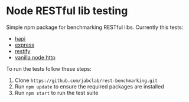 # Node RESTful lib testing

Simple npm package for benchmarking RESTful libs. Currently this tests:

  * [hapi](https://github.com/walmartlabs/hapi)
  * [express](https://github.com/visionmedia/express)
  * [restify](https://github.com/mcavage/node-restify)
  * [vanilla node http](http://nodejs.org/api/http.html)

 To run the tests follow these steps:

  1. Clone `https://github.com/jabclab/rest-benchmarking.git`
  2. Run `npm update` to ensure the required packages are installed
  3. Run `npm start` to run the test suite
